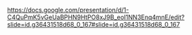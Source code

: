 https://docs.google.com/presentation/d/1-C4QuPmK5vGeUaBPHN9HtPO8xJ9B_eoI1NN3Enq4mnE/edit?slide=id.g36431518d68_0_167#slide=id.g36431518d68_0_167